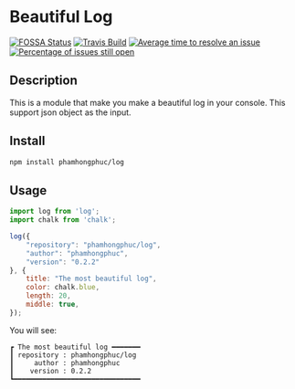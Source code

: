 # Beautiful Log

[![FOSSA Status](https://app.fossa.io/api/projects/git%2Bgithub.com%2Fphamhongphuc%2Flog.svg?type=shield)](https://app.fossa.io/projects/git%2Bgithub.com%2Fphamhongphuc%2Flog?ref=badge_shield) [![Travis Build](https://travis-ci.org/phamhongphuc/log.svg?branch=master)](https://travis-ci.org/phamhongphuc/log/builds "Most recent build") [![Average time to resolve an issue](http://isitmaintained.com/badge/resolution/phamhongphuc/log.svg)](https://github.com/phamhongphuc/log/issues "Average time to resolve an issue") [![Percentage of issues still open](http://isitmaintained.com/badge/open/phamhongphuc/log.svg)](https://github.com/phamhongphuc/log/issues "Percentage of issues still open")

## Description

This is a module that make you make a beautiful log in your console.
This support json object as the input.

## Install

```sh
npm install phamhongphuc/log
```

## Usage

```javascript
import log from 'log';
import chalk from 'chalk';

log({
    "repository": "phamhongphuc/log",
    "author": "phamhongphuc",
    "version": "0.2.2"
}, {
    title: "The most beautiful log",
    color: chalk.blue,
    length: 20,
    middle: true,
});
```

You will see:

```log
┏ The most beautiful log ━━━━━━━
┃ repository : phamhongphuc/log
┃     author : phamhongphuc
┃    version : 0.2.2
┗━━━━━━━━━━━━━━━━━━━━━━━━━━━━━━━
```

